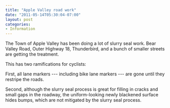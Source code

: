 ```yaml
---
title: "Apple Valley road work"
date: "2011-05-14T05:30:04-07:00"
layout: post
categories:
- Information
---
```


The Town of Apple Valley has been doing a lot of slurry seal work. Bear Valley Road, Outer Highway 18, Thunderbird, and a bunch of smaller streets are getting the treatment.  
  
This has two ramifications for cyclists:

First, all lane markers --- including bike lane markers --- are gone until they restripe the roads.

Second, although the slurry seal process is great for filling in cracks and small gaps in the roadway, the uniform-looking newly blackened surface hides bumps, which are not mitigated by the slurry seal process.